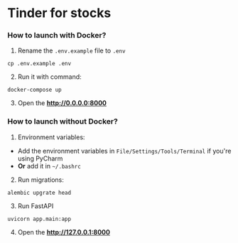 # Tinder for stocks

### How to launch with Docker?
1. Rename the ```.env.example``` file to ```.env```
```
cp .env.example .env
```
2. Run it with command:
```
docker-compose up
```
3. Open the **http://0.0.0.0:8000**

### How to launch without Docker?
1. Environment variables:
* Add the environment variables in ```File/Settings/Tools/Terminal``` if you're using PyCharm
* **Or** add it in ```~/.bashrc```

2. Run migrations:
```
alembic upgrate head
```

3. Run FastAPI
```
uvicorn app.main:app
```
4. Open the **http://127.0.0.1:8000**